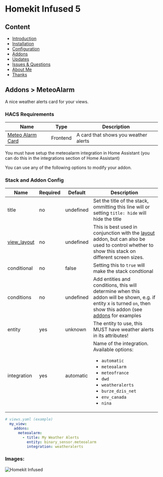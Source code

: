 # Homekit Infused 5

## Content
- [Introduction](../index.md)
- [Installation](../installation.md)
- [Configuration](../configuration.md)
- [Addons](../addons.md)
- [Updates](../updates.md)
- [Issues & Questions](../issues.md)
- [About Me](../about.md)
- [Thanks](../thanks.md)

## Addons > MeteoAlarm

A nice weather alerts card for your views.

### HACS Requirements

| Name | Type  | Description |
|----------------------------------|-------------|---------------------------------------------------------------------------------------------------------------------------------------------------------------------------------------------------------|
| [Meteo Alarm Card](https://github.com/MrBartusek/MeteoalarmCard) | Frontend | A card that shows you weather alerts |

You must have setup the meteoalarm integration in Home Assistant (you can do this in the integrations section of Home Assistant)

You can use any of the following options to modify your addon.

### Stack and Addon Config

| Name | Required | Default | Description |
|----------------------------------|-------------|----------------------|-----------------------------------------------------------------------------------------------------------------------------------------------------------------------------------|
| title | no | undefined | Set the title of the stack, ommitting this line will or setting `title: hide` will hide the title |
| [view_layout](layout.md#view-layout) | no | undefined | This is best used in conjunction with the [layout](layout.md#view-layout) addon, but can also be used to control whether to show this stack on different screen sizes. |
| conditional | no | false | Setting this to `true` will make the stack condtional |
| conditions | no | undefined | Add entities and conditions, this will determine when this addon will be shown, e.g. if entity x is turned `on`, then show this addon (see [addons](../addons.md) for examples |
| entity | yes | unknown | The entity to use, this MUST have weather alerts in its attributes! |
| integration | yes | automatic | Name of the integration. Available options: <ul><li>`automatic`</li><li>`meteoalarm`</li><li>`meteofrance`</li><li>`dwd`</li><li>`weatheralerts`</li><li>`burze_dzis_net`</li><li>`env_canada`</li><li>`nina`</li></ul> |

```yaml
# views.yaml (example)
  my_view:
    addons:
      meteoalarm:
        - title: My Weather Alerts
          entity: binary_sensor.meteoalarm
          integration: weatheralerts
```

### Images:

![Homekit Infused](../images/hki-meteoalarm.png)
